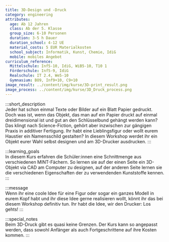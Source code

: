 ```yaml
---
title: 3D-Design und -Druck
category: engineering
attributes:
  age: Ab 12 Jahren
  class: Ab der 5. Klasse
  group_size: 6-10 Personen
  duration: 3-5 h Dauer
  duration_school: 4-12 UE
  material_costs: 5 EUR Materialkosten
  school_subject: Informatik, Kunst, Chemie, IdiG
  mobile: mobiles Angebot
curriculum_reference:
  Mittelschule: Inf5-10, IdiG, WiB5-10, T10 1  
  Förderschule: Inf5-9, IdiG   
  Realschule: IT 2.4, We5-10
  Gymnasium: BO9, Inf9+10, C9+10
image_result: ../content/img/kurse/3D-print_result.png
image_process: ../content/img/kurse/3D_Druck_process.png
---
```

:::short_description  
Jeder hat schon einmal Texte oder Bilder auf ein Blatt Papier gedruckt. Doch was ist, wenn das Objekt, das man auf ein Papier druckt auf einmal dreidimensional ist und gut an den Schlüsselbund gehängt werden kann? Das klingt nach Science-Fiction, gehört aber inzwischen zur gängigen Praxis in additiver Fertigung. Ihr habt eine Lieblingsfigur oder wollt eurem Haustier ein Namensschild gestalten? In diesem Workshop werdet ihr ein Objekt eurer Wahl selbst designen und am 3D-Drucker ausdrucken.
:::

:::learning_goals  
In diesem Kurs erfahren die Schüler:innen eine Schnittmenge aus verschiedenen MINT-Fächern. So lernen sie auf der einen Seite ein 3D-Objekt via CAD am Computer zu designen, auf der anderen Seite lernen sie die verschiedenen Eigenschaften der zu verwendenden Kunststoffe kennen.        
:::

:::message  
Wenn ihr eine coole Idee für eine Figur oder sogar ein ganzes Modell in eurem Kopf habt und ihr diese Idee gerne realisieren wollt, könnt ihr das bei diesem Workshop definitiv tun. Ihr habt die Idee, wir den Drucker: Los gehts!
:::  

:::special_notes  
Beim 3D-Druck gibt es quasi keine Grenzen. Der Kurs kann so angepasst werden, dass sowohl Anfänger als auch Fortgeschrittene auf ihre Kosten kommen.
:::
